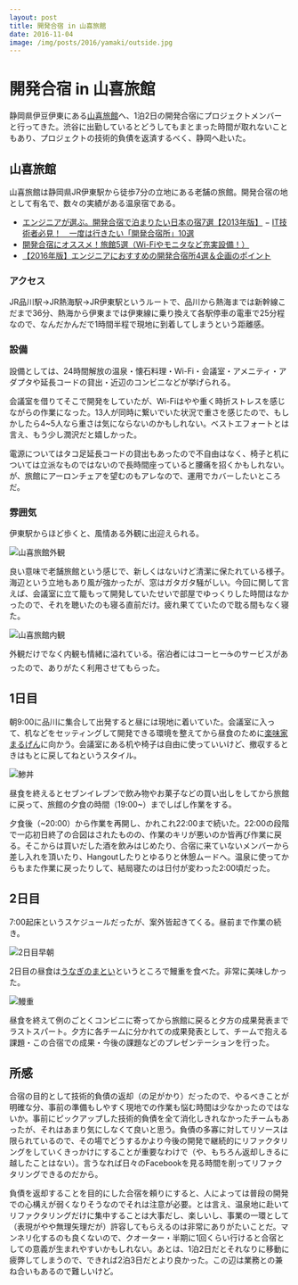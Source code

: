 ```yaml
---
layout: post
title: 開発合宿 in 山喜旅館
date: 2016-11-04
image: /img/posts/2016/yamaki/outside.jpg
---
```


# 開発合宿 in 山喜旅館

静岡県伊豆伊東にある[山喜旅館](http://www.ito-yamaki.jp/)へ、1泊2日の開発合宿にプロジェクトメンバーと行ってきた。渋谷に出勤しているとどうしてもまとまった時間が取れないこともあり、プロジェクトの技術的負債を返済するべく、静岡へ赴いた。

## 山喜旅館

山喜旅館は静岡県JR伊東駅から徒歩7分の立地にある老舗の旅館。開発合宿の地として有名で、数々の実績がある温泉宿である。

- [エンジニアが選ぶ。開発合宿で泊まりたい日本の宿7選【2013年版】](http://www.find-job.net/startup/devcamp-2013)
− [IT技術者必見！　一度は行きたい「開発合宿所」10選](http://hrnabi.com/2015/06/15/8336/)
- [開発合宿にオススメ！旅館5選（Wi-Fiやモニタなど充実設備！）](https://agency-star.com/freelance/articles/377/)
- [【2016年版】エンジニアにおすすめの開発合宿所4選＆企画のポイント](https://career.levtech.jp/guide/knowhow/article/52/)

### アクセス

JR品川駅→JR熱海駅→JR伊東駅というルートで、品川から熱海までは新幹線こだまで36分、熱海から伊東までは伊東線に乗り換えて各駅停車の電車で25分程なので、なんだかんだで1時間半程で現地に到着してしまうという距離感。

### 設備

設備としては、24時間解放の温泉・懐石料理・Wi-Fi・会議室・アメニティ・アダプタや延長コードの貸出・近辺のコンビニなどが挙げられる。

会議室を借りてそこで開発をしていたが、Wi-Fiはやや重く時折ストレスを感じながらの作業になった。13人が同時に繋いでいた状況で重さを感じたので、もしかしたら4~5人なら重さは気にならないのかもしれない。ベストエフォートとは言え、もう少し潤沢だと嬉しかった。

電源についてはタコ足延長コードの貸出もあったので不自由はなく、椅子と机については立派なものではないので長時間座っていると腰痛を招くかもしれない。が、旅館にアーロンチェアを望むのもアレなので、運用でカバーしたいところだ。

### 雰囲気

伊東駅からほど歩くと、風情ある外観に出迎えられる。

![山喜旅館外観](/img/posts/2016/yamaki/outside.jpg)

良い意味で老舗旅館という感じで、新しくはないけど清潔に保たれている様子。海辺という立地もあり風が強かったが、窓はガタガタ騒がしい。今回に関して言えば、会議室に立て籠もって開発していたせいで部屋でゆっくりした時間はなかったので、それを聴いたのも寝る直前だけ。疲れ果てていたので耽る間もなく寝た。

![山喜旅館内観](/img/posts/2016/yamaki/inside.jpg)

外観だけでなく内観も情緒に溢れている。宿泊者にはコーヒー☕のサービスがあったので、ありがたく利用させてもらった。

## 1日目

朝9:00に品川に集合して出発すると昼には現地に着いていた。会議室に入って、机などをセッティングして開発できる環境を整えてから昼食のために[楽味家まるげん](https://tabelog.com/shizuoka/A2205/A220503/22003774/)に向かう。会議室にある机や椅子は自由に使っていいけど、撤収するときはもとに戻してねというスタイル。

![鯵丼](/img/posts/2016/yamaki/horse-mackerel.jpg)

昼食を終えるとセブンイレブンで飲み物やお菓子などの買い出しをしてから旅館に戻って、旅館の夕食の時間（19:00~）までしばし作業をする。

夕食後（~20:00）から作業を再開し、かれこれ22:00まで続いた。22:00の段階で一応初日終了の合図はされたものの、作業のキリが悪いのか皆再び作業に戻る。そこからは買いだした酒を飲みはじめたり、合宿に来ていないメンバーから差し入れを頂いたり、Hangoutしたりとゆるりと休憩ムードへ。温泉に使ってからもまた作業に戻ったりして、結局寝たのは日付が変わった2:00頃だった。

## 2日目

7:00起床というスケジュールだったが、案外皆起きてくる。昼前まで作業の続き。

![2日目早朝](/img/posts/2016/yamaki/early-morning.jpg)

2日目の昼食は[うなぎのまとい](https://tabelog.com/shizuoka/A2205/A220503/22003157/)というところで鰻重を食べた。非常に美味しかった。

![鰻重](/img/posts/2016/yamaki/eel.jpg)

昼食を終えて例のごとくコンビニに寄ってから旅館に戻ると夕方の成果発表までラストスパート。夕方に各チームに分かれての成果発表として、チームで抱える課題・この合宿での成果・今後の課題などのプレゼンテーションを行った。

## 所感

合宿の目的として技術的負債の返却（の足がかり）だったので、やるべきことが明確な分、事前の準備もしやすく現地での作業も悩む時間は少なかったのではないか。事前にピックアップした技術的負債を全て消化しきれなかったチームもあったが、それはあまり気にしなくて良いと思う。負債の多寡に対してリソースは限られているので、その場でどうするかより今後の開発で継続的にリファクタリングをしていくきっかけにすることが重要なわけで（や、もちろん返却しきるに越したことはない）。言うなれば日々のFacebookを見る時間を削ってリファクタリングできるのだから。

負債を返却することを目的にした合宿を頼りにすると、人によっては普段の開発での心構えが弱くなりそうなのでそれは注意が必要。とは言え、温泉地に赴いてリファクタリングだけに集中することは大事だし、楽しいし、事業の一環として（表現がやや無理矢理だが）許容してもらえるのは非常にありがたいことだ。マンネリ化するのも良くないので、クオーター・半期に1回くらい行けると合宿としての意義が生まれやすいかもしれない。あとは、1泊2日だとそれなりに移動に疲弊してしまうので、できれば2泊3日だとより良かった。この辺は業務との兼ね合いもあるので難しいけど。
